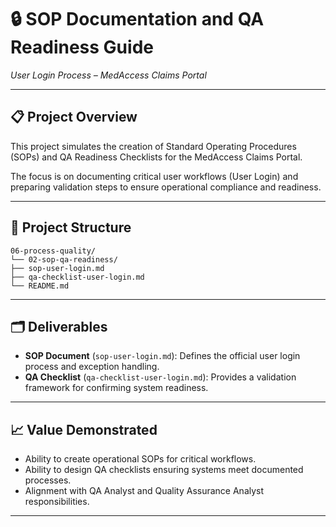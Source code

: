 # 🔒 SOP Documentation and QA Readiness Guide
*User Login Process – MedAccess Claims Portal*

---

## 📋 Project Overview

This project simulates the creation of Standard Operating Procedures (SOPs) and QA Readiness Checklists for the MedAccess Claims Portal.

The focus is on documenting critical user workflows (User Login) and preparing validation steps to ensure operational compliance and readiness.

---

## 📂 Project Structure

```
06-process-quality/ 
└── 02-sop-qa-readiness/ 
├── sop-user-login.md 
├── qa-checklist-user-login.md 
└── README.md
```


---

## 🗂️ Deliverables

- **SOP Document** (`sop-user-login.md`): Defines the official user login process and exception handling.
- **QA Checklist** (`qa-checklist-user-login.md`): Provides a validation framework for confirming system readiness.

---

## 📈 Value Demonstrated

- Ability to create operational SOPs for critical workflows.
- Ability to design QA checklists ensuring systems meet documented processes.
- Alignment with QA Analyst and Quality Assurance Analyst responsibilities.

---
